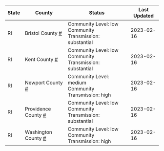 State | County | Status | Last Updated
--- | --- | --- | --- 
RI | Bristol County <a href="#bristol_county">#</a> | <a name="bristol_county"></a>Community Level: low<br/>Community Transmission: substantial | 2023-02-16
RI | Kent County <a href="#kent_county">#</a> | <a name="kent_county"></a>Community Level: low<br/>Community Transmission: substantial | 2023-02-16
RI | Newport County <a href="#newport_county">#</a> | <a name="newport_county"></a>Community Level: medium<br/>Community Transmission: high | 2023-02-16
RI | Providence County <a href="#providence_county">#</a> | <a name="providence_county"></a>Community Level: low<br/>Community Transmission: substantial | 2023-02-16
RI | Washington County <a href="#washington_county">#</a> | <a name="washington_county"></a>Community Level: low<br/>Community Transmission: high | 2023-02-16
